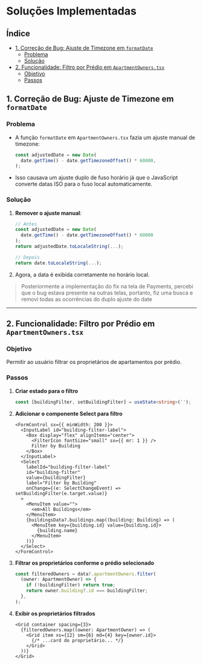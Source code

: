 # Soluções Implementadas

## Índice

- [1. Correção de Bug: Ajuste de Timezone em `formatDate`](#1-correção-de-bug-ajuste-de-timezone-em-formatdate)
  - [Problema](#problema)
  - [Solução](#solução)
- [2. Funcionalidade: Filtro por Prédio em `ApartmentOwners.tsx`](#2-funcionalidade-filtro-por-prédio-em-apartmentownerstsx)
  - [Objetivo](#objetivo)
  - [Passos](#passos)

## 1. Correção de Bug: Ajuste de Timezone em `formatDate`

### Problema

- A função `formatDate` em `ApartmentOwners.tsx` fazia um ajuste manual de timezone:
  ```ts
  const adjustedDate = new Date(
    date.getTime() - date.getTimezoneOffset() * 60000,
  );
  ```
- Isso causava um ajuste duplo de fuso horário já que o JavaScript converte datas ISO para o fuso local automaticamente.

### Solução

1. **Remover o ajuste manual**:

   ```ts
   // Antes
   const adjustedDate = new Date(
     date.getTime() - date.getTimezoneOffset() * 60000
   );
   return adjustedDate.toLocaleString(...);

   // Depois
   return date.toLocaleString(...);
   ```

2. Agora, a data é exibida corretamente no horário local.

> Posteriormente a implementação do fix na tela de Payments, percebi que o bug estava presente na outras telas, portanto, fiz uma busca e removi todas as ocorrências do duplo ajuste do date

---

## 2. Funcionalidade: Filtro por Prédio em `ApartmentOwners.tsx`

### Objetivo

Permitir ao usuário filtrar os proprietários de apartamentos por prédio.

### Passos

1. **Criar estado para o filtro**

   ```ts
   const [buildingFilter, setBuildingFilter] = useState<string>('');
   ```

2. **Adicionar o componente Select para filtro**

   ```tsx
   <FormControl sx={{ minWidth: 200 }}>
     <InputLabel id="building-filter-label">
       <Box display="flex" alignItems="center">
         <FilterIcon fontSize="small" sx={{ mr: 1 }} />
         Filter by Building
       </Box>
     </InputLabel>
     <Select
       labelId="building-filter-label"
       id="building-filter"
       value={buildingFilter}
       label="Filter by Building"
       onChange={(e: SelectChangeEvent) => setBuildingFilter(e.target.value)}
     >
       <MenuItem value="">
         <em>All Buildings</em>
       </MenuItem>
       {buildingsData?.buildings.map((building: Building) => (
         <MenuItem key={building.id} value={building.id}>
           {building.name}
         </MenuItem>
       ))}
     </Select>
   </FormControl>
   ```

3. **Filtrar os proprietários conforme o prédio selecionado**

   ```ts
   const filteredOwners = data?.apartmentOwners.filter(
     (owner: ApartmentOwner) => {
       if (!buildingFilter) return true;
       return owner.building?.id === buildingFilter;
     },
   );
   ```

4. **Exibir os proprietários filtrados**
   ```tsx
   <Grid container spacing={3}>
     {filteredOwners.map((owner: ApartmentOwner) => (
       <Grid item xs={12} sm={6} md={4} key={owner.id}>
         {/* ...card do proprietário... */}
       </Grid>
     ))}
   </Grid>
   ```

